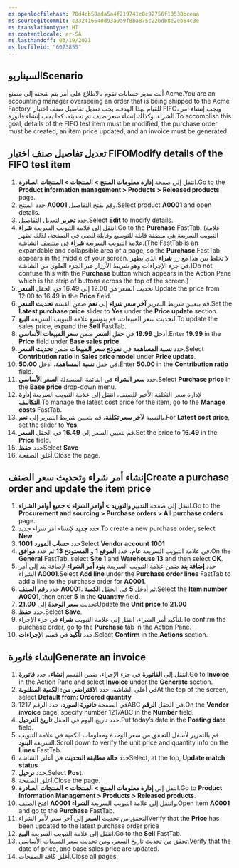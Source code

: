 ```yaml
---
ms.openlocfilehash: 78d4cb58ada5a4f219741c8c92756f10538bceaa
ms.sourcegitcommit: c332416640d93a9a9f8ba875c22bdb8e2eb64c3e
ms.translationtype: HT
ms.contentlocale: ar-SA
ms.lasthandoff: 03/19/2021
ms.locfileid: "6073855"
---
```

## <a name="scenario"></a><span data-ttu-id="4dbec-101">السيناريو</span><span class="sxs-lookup"><span data-stu-id="4dbec-101">Scenario</span></span>

<span data-ttu-id="4dbec-102">أنت مدير حسابات تقوم بالاطلاع على أمر يتم شحنه إلى مصنع Acme.</span><span class="sxs-lookup"><span data-stu-id="4dbec-102">You are an accounting manager overseeing an order that is being shipped to the Acme Factory.</span></span> <span data-ttu-id="4dbec-103">للقيام بهذا الهدف، يجب تعديل تفاصيل صنف اختبار FIFO، ويجب إنشاء أمر الشراء، وكذلك إنشاء سعر صنف تم تحديثه، كما يجب إنشاء فاتورة.</span><span class="sxs-lookup"><span data-stu-id="4dbec-103">To accomplish this goal, details of the FIFO test item must be modified, the purchase order must be created, an item price updated, and an invoice must be generated.</span></span>

## <a name="modify-details-of-the-fifo-test-item"></a><span data-ttu-id="4dbec-104">تعديل تفاصيل صنف اختبار FIFO</span><span class="sxs-lookup"><span data-stu-id="4dbec-104">Modify details of the FIFO test item</span></span>  ##

1.  <span data-ttu-id="4dbec-105">انتقل إلى صفحة **إدارة معلومات المنتج > المنتجات > المنتجات الصادرة**.</span><span class="sxs-lookup"><span data-stu-id="4dbec-105">Go to the **Product information management > Products > Released products** page.</span></span> 
1.  <span data-ttu-id="4dbec-106">حدد المنتج **A0001** وقم بفتح التفاصيل.</span><span class="sxs-lookup"><span data-stu-id="4dbec-106">Select product **A0001** and open details.</span></span>  
1.  <span data-ttu-id="4dbec-107">حدد **تحرير** لتعديل التفاصيل.</span><span class="sxs-lookup"><span data-stu-id="4dbec-107">Select **Edit** to modify details.</span></span> 
1.  <span data-ttu-id="4dbec-108">انتقل إلى علامة التبويب السريعة **شراء**.</span><span class="sxs-lookup"><span data-stu-id="4dbec-108">Go to the **Purchase** FastTab.</span></span> <span data-ttu-id="4dbec-109">(علامة التبويب السريعة هي منطقة قابلة للتوسيع وقابلة للطي في الصفحة، لذلك تظهر علامة التبويب السريعة **شراء** في منتصف الشاشة.</span><span class="sxs-lookup"><span data-stu-id="4dbec-109">(The FastTab is an expandable and collapsible area of a page, so  the **Purchase** FastTab appears in the middle of your screen.</span></span>  <span data-ttu-id="4dbec-110">لا تخلط بين هذا مع زر **شراء** الذي يظهر في جزء الإجراءات وهو شريط الأزرار عبر الجزء العلوي من الشاشة.)</span><span class="sxs-lookup"><span data-stu-id="4dbec-110">Do not confuse this with the  **Purchase** button which appears in the Action Pane which is the strip of buttons across the top of the screen.)</span></span>
1.  <span data-ttu-id="4dbec-111">تحديث السعر من 12.00 إلى 16.49 في الحقل **السعر**.</span><span class="sxs-lookup"><span data-stu-id="4dbec-111">Update the price from 12.00 to 16.49 in the **Price** field.</span></span>
1.  <span data-ttu-id="4dbec-112">قم بتعيين شريط التمرير **آخر سعر شراء** إلى **نعم** ضمن القسم **تحديث السعر**.</span><span class="sxs-lookup"><span data-stu-id="4dbec-112">Set the **Latest purchase price** slider to **Yes** under the **Price update** section.</span></span>
1.  <span data-ttu-id="4dbec-113">لتحديث سعر المبيعات، قم بتوسيع علامة التبويب السريعة **البيع**.</span><span class="sxs-lookup"><span data-stu-id="4dbec-113">To update the sales price, expand the **Sell** FastTab.</span></span>
1.  <span data-ttu-id="4dbec-114">أدخل **19.99** في حقل **السعر** ضمن **سعر المبيعات الأساسي**.</span><span class="sxs-lookup"><span data-stu-id="4dbec-114">Enter **19.99** in the **Price** field under **Base sales price**.</span></span> 
1.  <span data-ttu-id="4dbec-115">حدد **نسبة المساهمة** في **نموذج سعر المبيعات** ضمن **تحديث السعر**.</span><span class="sxs-lookup"><span data-stu-id="4dbec-115">Select **Contribution ratio** in **Sales price model** under **Price update**.</span></span> 
1.  <span data-ttu-id="4dbec-116">في حقل **نسبة المساهمة**، أدخل **50.00**.</span><span class="sxs-lookup"><span data-stu-id="4dbec-116">Enter **50.00** in the **Contribution ratio** field.</span></span> 
1.  <span data-ttu-id="4dbec-117">حدد **سعر الشراء** في القائمة المنسدلة **السعر الأساسي**.</span><span class="sxs-lookup"><span data-stu-id="4dbec-117">Select **Purchase price** in the **Base price** drop-down menu.</span></span>
1.  <span data-ttu-id="4dbec-118">لإدارة سعر التكلفة الأخير للصنف، انتقل إلى علامة التبويب السريعة **إدارة التكاليف**.</span><span class="sxs-lookup"><span data-stu-id="4dbec-118">To manage the latest cost price for the item, go to the **Manage costs** FastTab.</span></span> 
1.  <span data-ttu-id="4dbec-119">بالنسبة **لآخر سعر تكلفة**، قم بتعيين شريط التمرير إلى **نعم**.</span><span class="sxs-lookup"><span data-stu-id="4dbec-119">For **Latest cost price**, set the slider to **Yes**.</span></span> 
1.  <span data-ttu-id="4dbec-120">قم بتعيين السعر إلى **16.49** في الحقل **السعر**.</span><span class="sxs-lookup"><span data-stu-id="4dbec-120">Set the price to **16.49** in the **Price** field.</span></span> 
1.  <span data-ttu-id="4dbec-121">حدد **حفظ**</span><span class="sxs-lookup"><span data-stu-id="4dbec-121">Select **Save**</span></span>
1.  <span data-ttu-id="4dbec-122">أغلق الصفحة.</span><span class="sxs-lookup"><span data-stu-id="4dbec-122">Close the page.</span></span>

## <a name="create-a-purchase-order-and-update-the-item-price"></a><span data-ttu-id="4dbec-123">إنشاء أمر شراء وتحديث سعر الصنف</span><span class="sxs-lookup"><span data-stu-id="4dbec-123">Create a purchase order and update the item price</span></span> 
 
1.  <span data-ttu-id="4dbec-124">انتقل إلى صفحة **التدبير والتوريد > أوامر الشراء > جميع أوامر الشراء**.</span><span class="sxs-lookup"><span data-stu-id="4dbec-124">Go to the **Procurement and sourcing > Purchase orders > All purchase orders** page.</span></span> 
1.  <span data-ttu-id="4dbec-125">حدد **جديد** لإنشاء أمر شراء جديد.</span><span class="sxs-lookup"><span data-stu-id="4dbec-125">To create a new purchase order, select **New**.</span></span> 
1.  <span data-ttu-id="4dbec-126">حدد **حساب المورد** **1001**</span><span class="sxs-lookup"><span data-stu-id="4dbec-126">Select **Vendor account** **1001**</span></span> 
1.  <span data-ttu-id="4dbec-127">في علامة التبويب السريعة **عام**، حدد **الموقع 1** و **المستودع 13** ثم حدد **موافق**.</span><span class="sxs-lookup"><span data-stu-id="4dbec-127">On the **General** FastTab, select **Site 1** and **Warehouse 13** and then select **OK**.</span></span> 
1.  <span data-ttu-id="4dbec-128">حدد **إضافة بند** ضمن علامة التبويب السريعة **بنود أمر الشراء** لإضافة بند إلى أمر الشراء **A0001**.</span><span class="sxs-lookup"><span data-stu-id="4dbec-128">Select **Add line** under the **Purchase order lines** FastTab to add a line to the purchase order for **A0001**.</span></span>
1.  <span data-ttu-id="4dbec-129">حدد **رقم الصنف A0001**، ثم أدخل **5** في الحقل **الكمية**.</span><span class="sxs-lookup"><span data-stu-id="4dbec-129">Select the **Item number A0001**, then enter **5** in the **Quantity** field.</span></span> 
1.  <span data-ttu-id="4dbec-130">تحديث **سعر الوحدة** إلى **21.00**</span><span class="sxs-lookup"><span data-stu-id="4dbec-130">Update the **Unit price** to **21.00**</span></span> 
1.  <span data-ttu-id="4dbec-131">حدد **حفظ**.</span><span class="sxs-lookup"><span data-stu-id="4dbec-131">Select **Save**.</span></span> 
1.  <span data-ttu-id="4dbec-132">لتأكيد أمر الشراء، انتقل إلى علامة التبويب **شراء** في جزء الإجراء.</span><span class="sxs-lookup"><span data-stu-id="4dbec-132">To confirm the purchase order, go to the **Purchase** tab in the Action Pane.</span></span> 
1.  <span data-ttu-id="4dbec-133">حدد **تأكيد** في قسم **الإجراءات**.</span><span class="sxs-lookup"><span data-stu-id="4dbec-133">Select **Confirm** in the **Actions** section.</span></span> 

## <a name="generate-an-invoice"></a><span data-ttu-id="4dbec-134">إنشاء فاتورة</span><span class="sxs-lookup"><span data-stu-id="4dbec-134">Generate an invoice</span></span> 

1.  <span data-ttu-id="4dbec-135">انتقل إلى **الفاتورة** في جزء الإجراء، ضمن القسم **إنشاء**، حدد **فاتورة**.</span><span class="sxs-lookup"><span data-stu-id="4dbec-135">Go to **Invoice** in the Action Pane and select **Invoice** under the **Generate** section.</span></span>
1.  <span data-ttu-id="4dbec-136">في أعلى الشاشة، حدد **الافتراضي من: الكمية المطلوبة**</span><span class="sxs-lookup"><span data-stu-id="4dbec-136">At the top of the screen, select **Default from: Ordered quantity**</span></span> 
1.  <span data-ttu-id="4dbec-137">في الصفحة **فاتورة المورد**، حدد الرقم 1217ABC في الحقل **الرقم**.</span><span class="sxs-lookup"><span data-stu-id="4dbec-137">On the **Vendor invoice** page, specify number 1217ABC in the **Number** field.</span></span>
1.  <span data-ttu-id="4dbec-138">حدد تاريخ اليوم في الحقل **تاريخ الترحيل**.</span><span class="sxs-lookup"><span data-stu-id="4dbec-138">Put today’s date in the **Posting date** field.</span></span> 
1.  <span data-ttu-id="4dbec-139">قم بالتمرير لأسفل للتحقق من سعر الوحدة ومعلومات الكمية في علامة التبويب السريعة **البنود**.</span><span class="sxs-lookup"><span data-stu-id="4dbec-139">Scroll down to verify the unit price and quantity info on the **Lines** FastTab.</span></span> 
1.  <span data-ttu-id="4dbec-140">حدد **حالة مطابقة التحديث** في أعلى الشاشة</span><span class="sxs-lookup"><span data-stu-id="4dbec-140">Select, at the top, **Update match status**</span></span>
1.  <span data-ttu-id="4dbec-141">حدد **ترحيل**.</span><span class="sxs-lookup"><span data-stu-id="4dbec-141">Select **Post**.</span></span> 
1.  <span data-ttu-id="4dbec-142">أغلق الصفحة.</span><span class="sxs-lookup"><span data-stu-id="4dbec-142">Close the page.</span></span> 
1.  <span data-ttu-id="4dbec-143">انتقل إلى **إدارة معلومات المنتج > المنتجات > المنتجات الصادرة**.</span><span class="sxs-lookup"><span data-stu-id="4dbec-143">Go to **Product Information Management > Products > Released products**.</span></span> 
1.  <span data-ttu-id="4dbec-144">افتح الصنف **A0001** وانتقل إلى علامة التبويب السريعة **الشراء**.</span><span class="sxs-lookup"><span data-stu-id="4dbec-144">Open item **A0001** and go to the **Purchase** FastTab.</span></span>
1.  <span data-ttu-id="4dbec-145">التحقق من تحديث **السعر** إلى آخر سعر لأمر الشراء</span><span class="sxs-lookup"><span data-stu-id="4dbec-145">Verify that the **Price** has been updated to the latest purchase order price</span></span> 
1.  <span data-ttu-id="4dbec-146">انتقل إلى علامة التبويب السريعة **البيع**.</span><span class="sxs-lookup"><span data-stu-id="4dbec-146">Go to the **Sell** FastTab.</span></span>
1.  <span data-ttu-id="4dbec-147">تحقق من تحديث تاريخ السعر، ومن تحديث سعر المبيعات الأساسي.</span><span class="sxs-lookup"><span data-stu-id="4dbec-147">Verify that the date of price, and base sales price are updated.</span></span>
1.  <span data-ttu-id="4dbec-148">أغلق كافة الصفحات.</span><span class="sxs-lookup"><span data-stu-id="4dbec-148">Close all pages.</span></span>

